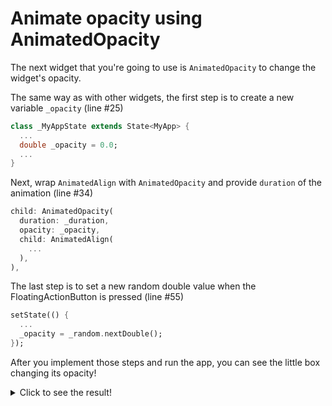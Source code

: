 # Animate opacity using AnimatedOpacity

The next widget that you're going to use is `AnimatedOpacity` to change the 
widget's opacity. 

The same way as with other widgets, the first step is to create a new 
variable `_opacity` (line #25)

```dart
class _MyAppState extends State<MyApp> {
  ...
  double _opacity = 0.0;
  ...
}
```

Next, wrap `AnimatedAlign` with `AnimatedOpacity` and provide `duration` of 
the animation (line #34)


```dart
child: AnimatedOpacity(
  duration: _duration,
  opacity: _opacity,
  child: AnimatedAlign(
    ...
  ),
),
```

The last step is to set a new random double value when the 
FloatingActionButton is pressed (line #55)

```dart
setState(() {
  ...
  _opacity = _random.nextDouble();
});
```

After you implement those steps and run the app, you can see the little box 
changing its opacity!

<details>
  <summary>Click to see the result!</summary>

![Using AnimatedOpacity](https://github.com/pszklarska/flutter_animations_workshop/raw/main/assets/screen04.gif?raw=true)
</details>

<img alt="Google Analytics" src="https://www.google-analytics.com/collect?v=1&cid=1&t=pageview&ec=workshop&ea=open&dp=blob/main/step_05/instructions.md&dt=/step-05&tid=UA-226934227-1" style="width: 1px; height: 1px"/>